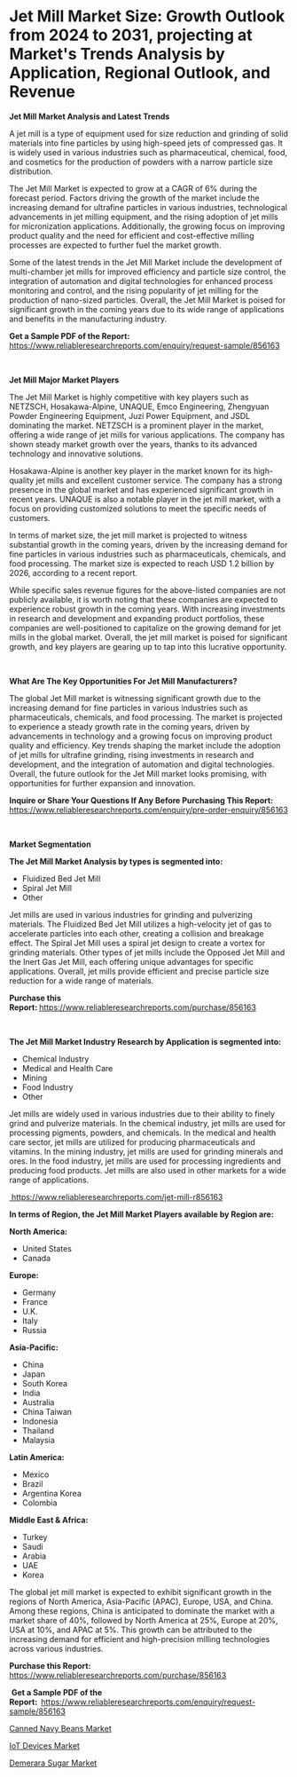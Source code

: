 <p><h1>Jet Mill Market Size: Growth Outlook from 2024 to 2031, projecting at Market's Trends Analysis by Application, Regional Outlook, and Revenue</h1></p><p><strong>Jet Mill Market Analysis and Latest Trends</strong></p>
<p><p>A jet mill is a type of equipment used for size reduction and grinding of solid materials into fine particles by using high-speed jets of compressed gas. It is widely used in various industries such as pharmaceutical, chemical, food, and cosmetics for the production of powders with a narrow particle size distribution.</p><p>The Jet Mill Market is expected to grow at a CAGR of 6% during the forecast period. Factors driving the growth of the market include the increasing demand for ultrafine particles in various industries, technological advancements in jet milling equipment, and the rising adoption of jet mills for micronization applications. Additionally, the growing focus on improving product quality and the need for efficient and cost-effective milling processes are expected to further fuel the market growth.</p><p>Some of the latest trends in the Jet Mill Market include the development of multi-chamber jet mills for improved efficiency and particle size control, the integration of automation and digital technologies for enhanced process monitoring and control, and the rising popularity of jet milling for the production of nano-sized particles. Overall, the Jet Mill Market is poised for significant growth in the coming years due to its wide range of applications and benefits in the manufacturing industry.</p></p>
<p><strong>Get a Sample PDF of the Report:&nbsp;</strong> <a href="https://www.reliableresearchreports.com/enquiry/request-sample/856163">https://www.reliableresearchreports.com/enquiry/request-sample/856163</a></p>
<p>&nbsp;</p>
<p><strong>Jet Mill Major Market Players</strong></p>
<p><p>The Jet Mill Market is highly competitive with key players such as NETZSCH, Hosakawa-Alpine, UNAQUE, Emco Engineering, Zhengyuan Powder Engineering Equipment, Juzi Power Equipment, and JSDL dominating the market. NETZSCH is a prominent player in the market, offering a wide range of jet mills for various applications. The company has shown steady market growth over the years, thanks to its advanced technology and innovative solutions. </p><p>Hosakawa-Alpine is another key player in the market known for its high-quality jet mills and excellent customer service. The company has a strong presence in the global market and has experienced significant growth in recent years. UNAQUE is also a notable player in the jet mill market, with a focus on providing customized solutions to meet the specific needs of customers.</p><p>In terms of market size, the jet mill market is projected to witness substantial growth in the coming years, driven by the increasing demand for fine particles in various industries such as pharmaceuticals, chemicals, and food processing. The market size is expected to reach USD 1.2 billion by 2026, according to a recent report.</p><p>While specific sales revenue figures for the above-listed companies are not publicly available, it is worth noting that these companies are expected to experience robust growth in the coming years. With increasing investments in research and development and expanding product portfolios, these companies are well-positioned to capitalize on the growing demand for jet mills in the global market. Overall, the jet mill market is poised for significant growth, and key players are gearing up to tap into this lucrative opportunity.</p></p>
<p>&nbsp;</p>
<p><strong>What Are The Key Opportunities For Jet Mill Manufacturers?</strong></p>
<p><p>The global Jet Mill market is witnessing significant growth due to the increasing demand for fine particles in various industries such as pharmaceuticals, chemicals, and food processing. The market is projected to experience a steady growth rate in the coming years, driven by advancements in technology and a growing focus on improving product quality and efficiency. Key trends shaping the market include the adoption of jet mills for ultrafine grinding, rising investments in research and development, and the integration of automation and digital technologies. Overall, the future outlook for the Jet Mill market looks promising, with opportunities for further expansion and innovation.</p></p>
<p><strong>Inquire or Share Your Questions If Any Before Purchasing This Report:</strong> <a href="https://www.reliableresearchreports.com/enquiry/pre-order-enquiry/856163">https://www.reliableresearchreports.com/enquiry/pre-order-enquiry/856163</a></p>
<p>&nbsp;</p>
<p><strong>Market Segmentation</strong></p>
<p><strong>The Jet Mill Market Analysis by types is segmented into:</strong></p>
<p><ul><li>Fluidized Bed Jet Mill</li><li>Spiral Jet Mill</li><li>Other</li></ul></p>
<p><p>Jet mills are used in various industries for grinding and pulverizing materials. The Fluidized Bed Jet Mill utilizes a high-velocity jet of gas to accelerate particles into each other, creating a collision and breakage effect. The Spiral Jet Mill uses a spiral jet design to create a vortex for grinding materials. Other types of jet mills include the Opposed Jet Mill and the Inert Gas Jet Mill, each offering unique advantages for specific applications. Overall, jet mills provide efficient and precise particle size reduction for a wide range of materials.</p></p>
<p><strong>Purchase this Report:&nbsp;</strong><a href="https://www.reliableresearchreports.com/purchase/856163">https://www.reliableresearchreports.com/purchase/856163</a></p>
<p>&nbsp;</p>
<p><strong>The Jet Mill Market Industry Research by Application is segmented into:</strong></p>
<p><ul><li>Chemical Industry</li><li>Medical and Health Care</li><li>Mining</li><li>Food Industry</li><li>Other</li></ul></p>
<p><p>Jet mills are widely used in various industries due to their ability to finely grind and pulverize materials. In the chemical industry, jet mills are used for processing pigments, powders, and chemicals. In the medical and health care sector, jet mills are utilized for producing pharmaceuticals and vitamins. In the mining industry, jet mills are used for grinding minerals and ores. In the food industry, jet mills are used for processing ingredients and producing food products. Jet mills are also used in other markets for a wide range of applications.</p></p>
<p><a href="https://www.reliableresearchreports.com/jet-mill-r856163">&nbsp;https://www.reliableresearchreports.com/jet-mill-r856163</a></p>
<p><strong>In terms of Region, the Jet Mill Market Players available by Region are:</strong></p>
<p>
    <p> <strong> North America: </strong>
        <ul>
            <li>United States</li>
            <li>Canada</li>
        </ul>
        </p> 
    <p> <strong> Europe: </strong>
        <ul>
            <li>Germany</li>
            <li>France</li>
            <li>U.K.</li>
            <li>Italy</li>
            <li>Russia</li>
        </ul>
        </p> 
    <p> <strong> Asia-Pacific: </strong>
        <ul>
            <li>China</li>
            <li>Japan</li>
            <li>South Korea</li>
            <li>India</li>
            <li>Australia</li>
            <li>China Taiwan</li>
            <li>Indonesia</li>
            <li>Thailand</li>
            <li>Malaysia</li>
        </ul>
        </p> 
    <p> <strong> Latin America: </strong>
        <ul>
            <li>Mexico</li>
            <li>Brazil</li>
            <li>Argentina Korea</li>
            <li>Colombia</li>
        </ul>
        </p> 
    <p> <strong> Middle East & Africa: </strong>
        <ul>
            <li>Turkey</li>
            <li>Saudi</li>
            <li>Arabia</li>
            <li>UAE</li>
            <li>Korea</li>
        </ul>
    </p>
    </p>
<p><p>The global jet mill market is expected to exhibit significant growth in the regions of North America, Asia-Pacific (APAC), Europe, USA, and China. Among these regions, China is anticipated to dominate the market with a market share of 40%, followed by North America at 25%, Europe at 20%, USA at 10%, and APAC at 5%. This growth can be attributed to the increasing demand for efficient and high-precision milling technologies across various industries.</p></p>
<p><strong>Purchase this Report: </strong><a href="https://www.reliableresearchreports.com/purchase/856163">https://www.reliableresearchreports.com/purchase/856163</a></p>
<p>&nbsp;<strong>Get a Sample PDF of the Report:&nbsp;&nbsp;</strong><a href="https://www.reliableresearchreports.com/enquiry/request-sample/856163">https://www.reliableresearchreports.com/enquiry/request-sample/856163</a></p>
<p><strong></strong></p>
<p><p><a href="https://medium.com/@daleaams71/canned-navy-beans-industry-analysis-report-its-market-size-share-trends-by-application-region-72485c1582bd">Canned Navy Beans Market</a></p><p><a href="https://github.com/alexxisgm/Market-Research-Report-List-1/blob/main/iot-devices-market.md">IoT Devices Market</a></p><p><a href="https://medium.com/@kimwalker1923/demerara-sugar-market-a-global-and-regional-analysis-2024-2031-6eb674521d43">Demerara Sugar Market</a></p></p>